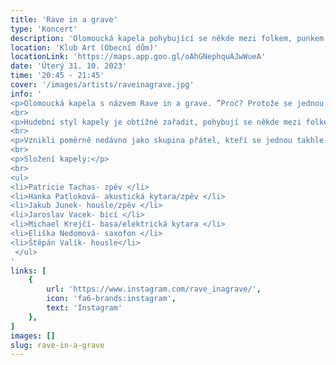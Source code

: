 ```yaml
---
title: 'Rave in a grave'
type: 'Koncert'
description: 'Olomoucká kapela pohybující se někde mezi folkem, punkem a popem.'
location: 'Klub Art (Obecní dům)'
locationLink: 'https://maps.app.goo.gl/oAhGNephquAJwWueA'
date: 'Úterý 31. 10. 2023'
time: '20:45 - 21:45'
cover: '/images/artists/raveinagrave.jpg'
info: '
<p>Olomoucká kapela s názvem Rave in a grave. ”Proč? Protože se jednou stejně všichni sejdem v hrobě, a to bude teprve šrumec!“ </p>
<br>
<p>Hudební styl kapely je obtížné zařadit, pohybují se někde mezi folkem, punkem a popem, a tento mix je ještě obohacen o různé hudební vlivy.</p>
<br>
<p>Vznikli poměrně nedávno jako skupina přátel, kteří se jednou takhle setkali v hospodě a okamžitě cítili, že vznikne něco originálního. Od té doby se snaží vytvářet hudbu, která nezapadá a snaží se hledat vlastní cestu. “Tak pojďme nezapadat spolu!”</p>
<br>
<p>Složení kapely:</p> 
<br>
<ul>
<li>Patricie Tachas- zpěv </li>
<li>Hanka Patloková- akustická kytara/zpěv </li>
<li>Jakub Junek- housle/zpěv </li>
<li>Jaroslav Vacek- bicí </li>
<li>Michael Krejčí- basa/elektrická kytara </li>
<li>Eliška Nedomová- saxofon </li>
<li>Štěpán Valík- housle</li>
 </ul>
'
links: [
    {
        url: 'https://www.instagram.com/rave_inagrave/',
        icon: 'fa6-brands:instagram',
        text: 'Instagram'
    },
]
images: []
slug: rave-in-a-grave
---
```


